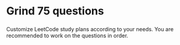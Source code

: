 # Grind 75 questions

###
Customize LeetCode study plans according to your needs. You are recommended to work on the questions in order.
